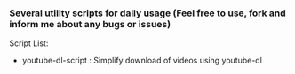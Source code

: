 ### Several utility scripts for daily usage (Feel free to use, fork and inform me about any bugs or issues)

Script List:
* youtube-dl-script : Simplify download of videos using youtube-dl 
